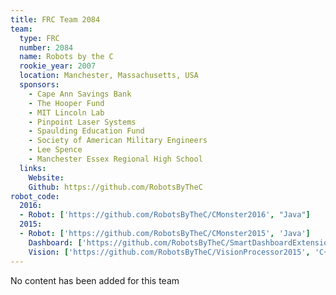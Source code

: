 ```yaml
---
title: FRC Team 2084
team:
  type: FRC
  number: 2084
  name: Robots by the C
  rookie_year: 2007
  location: Manchester, Massachusetts, USA
  sponsors:
    - Cape Ann Savings Bank
    - The Hooper Fund
    - MIT Lincoln Lab
    - Pinpoint Laser Systems
    - Spaulding Education Fund
    - Society of American Military Engineers
    - Lee Spence
    - Manchester Essex Regional High School
  links:
    Website:
    Github: https://github.com/RobotsByTheC
robot_code:
  2016: 
  - Robot: ['https://github.com/RobotsByTheC/CMonster2016', "Java"]
  2015:
  - Robot: ['https://github.com/RobotsByTheC/CMonster2015', 'Java']
    Dashboard: ['https://github.com/RobotsByTheC/SmartDashboardExtensions2015', 'Java']
    Vision: ['https://github.com/RobotsByTheC/VisionProcessor2015', 'C++']
---
```

No content has been added for this team
